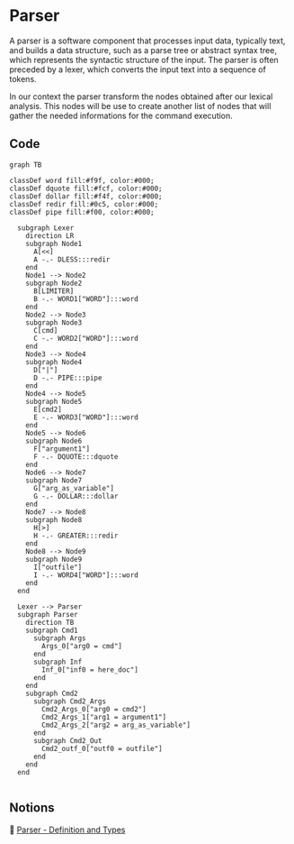 # Parser

A parser is a software component that processes input data, typically text, and builds a data structure, such as a parse tree or abstract syntax tree, which represents the syntactic structure of the input. The parser is often preceded by a lexer, which converts the input text into a sequence of tokens.

In our context the parser transform the nodes obtained after our lexical analysis. This nodes will be use to create another list of nodes that will gather the needed informations for the command execution.

## Code

```mermaid
graph TB

classDef word fill:#f9f, color:#000;
classDef dquote fill:#fcf, color:#000;
classDef dollar fill:#f4f, color:#000;
classDef redir fill:#0c5, color:#000;
classDef pipe fill:#f00, color:#000;

  subgraph Lexer
    direction LR
    subgraph Node1
      A[<<]
      A -.- DLESS:::redir
    end
    Node1 --> Node2
    subgraph Node2
      B[LIMITER]
      B -.- WORD1["WORD"]:::word
    end
    Node2 --> Node3
    subgraph Node3
      C[cmd]
      C -.- WORD2["WORD"]:::word
    end
    Node3 --> Node4
    subgraph Node4
      D["|"]
      D -.- PIPE:::pipe
    end
    Node4 --> Node5
    subgraph Node5
      E[cmd2]
      E -.- WORD3["WORD"]:::word
    end
    Node5 --> Node6
    subgraph Node6
      F["argument1"]
      F -.- DQUOTE:::dquote
    end
    Node6 --> Node7
    subgraph Node7
      G["arg_as_variable"]
      G -.- DOLLAR:::dollar
    end
    Node7 --> Node8
    subgraph Node8
      H[>]
      H -.- GREATER:::redir
    end
    Node8 --> Node9
    subgraph Node9
      I["outfile"]
      I -.- WORD4["WORD"]:::word
    end
  end

  Lexer --> Parser
  subgraph Parser
    direction TB
    subgraph Cmd1
      subgraph Args
        Args_0["arg0 = cmd"]
      end
      subgraph Inf
        Inf_0["inf0 = here_doc"]
      end
    end
    subgraph Cmd2
      subgraph Cmd2_Args
        Cmd2_Args_0["arg0 = cmd2"]
        Cmd2_Args_1["arg1 = argument1"]
        Cmd2_Args_2["arg2 = arg_as_variable"]
      end
      subgraph Cmd2_Out
        Cmd2_outf_0["outf0 = outfile"]
      end
    end
  end


```

## Notions

:bookmark_tabs: [Parser - Definition and Types](https://www.techtarget.com/searchapparchitecture/definition/parser)
